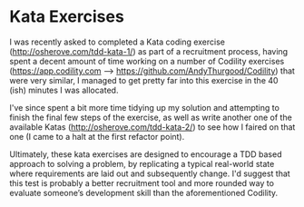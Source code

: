 # Kata Exercises

I was recently asked to completed a Kata coding exercise (http://osherove.com/tdd-kata-1/) as part of a recruitment process, having spent a decent amount of time working on a number of Codility exercises (https://app.codility.com --> https://github.com/AndyThurgood/Codility) that were very similar, I managed to get pretty far into this exercise in the 40 (ish) minutes I was allocated.

I've since spent a bit more time tidying up my solution and attempting to finish the final few steps of the exercise, as well as write another one of the available Katas (http://osherove.com/tdd-kata-2/) to see how I faired on that one (I came to a halt at the first refactor point).

Ultimately, these kata exercises are designed to encourage a TDD based approach to solving a problem, by replicating a typical real-world state where requirements are laid out and subsequently change. I'd suggest that this test is probably a better recruitment tool and more rounded way to evaluate someone’s development skill than the aforementioned Codility.

